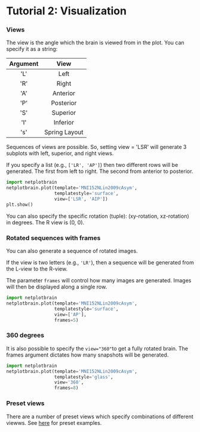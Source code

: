 
# Tutorial 2: Visualization 

### Views

The view is the angle which the brain is viewed from in the plot.
You can specify it as a string:

| Argument | View | 
| :-------------:  | :----------: | 
|  'L'     | Left  |
|  'R'     | Right  |
|  'A'     | Anterior  |
|  'P'     | Posterior  |
|  'S'     | Superior  |
|  'I'     | Inferior  |
|  's'     | Spring Layout  |


Sequences of views are possible.
So, setting view = 'LSR' will generate 3 subplots with left, superior, and right views.

If you specify a list (e.g., `['LR', 'AP']`) then two different rows will be generated.
The first from left to right. The second from anterior to posterior.

```python
import netplotbrain
netplotbrain.plot(template='MNI152NLin2009cAsym',
                  templatestyle='surface',
                  view=['LSR', 'AIP'])
plt.show()
```

You can also specify the specific rotation (tuple): (xy-rotation, xz-rotation) in degrees. The R view is (0, 0).

### Rotated sequences with frames

You can also generate a sequence of rotated images.

If the view is two letters (e.g., `'LR'`), then a sequence will be generated from the L-view to the R-view.

The parameter `frames` will control how many images are generated.
Images will then be displayed along a single row.

```python
import netplotbrain
netplotbrain.plot(template='MNI152NLin2009cAsym',
                  templatestyle='surface',
                  view=['AP'],
                  frames=5)
```

### 360 degrees 

It is also possible to specify the `view="360"`to get a fully rotated brain. The frames argument dictates how many snapshots will be generated.

```python
import netplotbrain
netplotbrain.plot(template='MNI152NLin2009cAsym',
                  templatestyle='glass',
                  view='360',
                  frames=8)
```

### Preset views 

There are a number of preset views which specify combinations of different viewws. See [here](../../preset/) for preset examples. 
